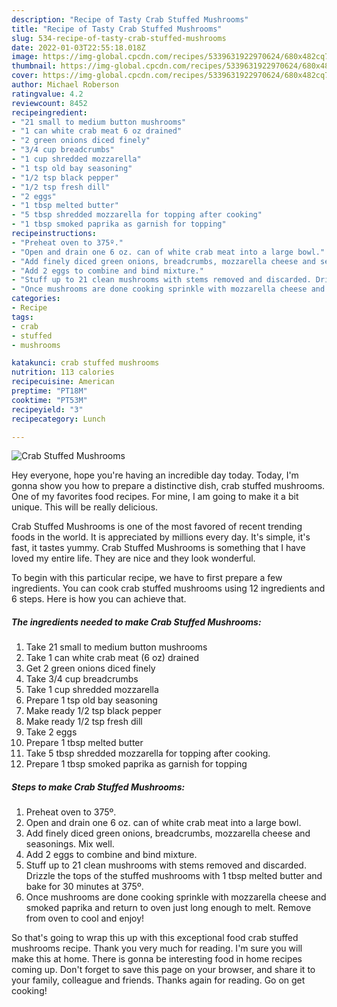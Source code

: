 ```yaml
---
description: "Recipe of Tasty Crab Stuffed Mushrooms"
title: "Recipe of Tasty Crab Stuffed Mushrooms"
slug: 534-recipe-of-tasty-crab-stuffed-mushrooms
date: 2022-01-03T22:55:18.018Z
image: https://img-global.cpcdn.com/recipes/5339631922970624/680x482cq70/crab-stuffed-mushrooms-recipe-main-photo.jpg
thumbnail: https://img-global.cpcdn.com/recipes/5339631922970624/680x482cq70/crab-stuffed-mushrooms-recipe-main-photo.jpg
cover: https://img-global.cpcdn.com/recipes/5339631922970624/680x482cq70/crab-stuffed-mushrooms-recipe-main-photo.jpg
author: Michael Roberson
ratingvalue: 4.2
reviewcount: 8452
recipeingredient:
- "21 small to medium button mushrooms"
- "1 can white crab meat 6 oz drained"
- "2 green onions diced finely"
- "3/4 cup breadcrumbs"
- "1 cup shredded mozzarella"
- "1 tsp old bay seasoning"
- "1/2 tsp black pepper"
- "1/2 tsp fresh dill"
- "2 eggs"
- "1 tbsp melted butter"
- "5 tbsp shredded mozzarella for topping after cooking"
- "1 tbsp smoked paprika as garnish for topping"
recipeinstructions:
- "Preheat oven to 375º."
- "Open and drain one 6 oz. can of white crab meat into a large bowl."
- "Add finely diced green onions, breadcrumbs, mozzarella cheese and seasonings. Mix well."
- "Add 2 eggs to combine and bind mixture."
- "Stuff up to 21 clean mushrooms with stems removed and discarded. Drizzle the tops of the stuffed mushrooms with 1 tbsp melted butter and bake for 30 minutes at 375º."
- "Once mushrooms are done cooking sprinkle with mozzarella cheese and smoked paprika and return to oven just long enough to melt. Remove from oven to cool and enjoy!"
categories:
- Recipe
tags:
- crab
- stuffed
- mushrooms

katakunci: crab stuffed mushrooms 
nutrition: 113 calories
recipecuisine: American
preptime: "PT18M"
cooktime: "PT53M"
recipeyield: "3"
recipecategory: Lunch

---
```



![Crab Stuffed Mushrooms](https://img-global.cpcdn.com/recipes/5339631922970624/680x482cq70/crab-stuffed-mushrooms-recipe-main-photo.jpg)

Hey everyone, hope you're having an incredible day today. Today, I'm gonna show you how to prepare a distinctive dish, crab stuffed mushrooms. One of my favorites food recipes. For mine, I am going to make it a bit unique. This will be really delicious.

Crab Stuffed Mushrooms is one of the most favored of recent trending foods in the world. It is appreciated by millions every day. It's simple, it's fast, it tastes yummy. Crab Stuffed Mushrooms is something that I have loved my entire life. They are nice and they look wonderful.




To begin with this particular recipe, we have to first prepare a few ingredients. You can cook crab stuffed mushrooms using 12 ingredients and 6 steps. Here is how you can achieve that.

<!--inarticleads1-->

##### The ingredients needed to make Crab Stuffed Mushrooms:

1. Take 21 small to medium button mushrooms
1. Take 1 can white crab meat (6 oz) drained
1. Get 2 green onions diced finely
1. Take 3/4 cup breadcrumbs
1. Take 1 cup shredded mozzarella
1. Prepare 1 tsp old bay seasoning
1. Make ready 1/2 tsp black pepper
1. Make ready 1/2 tsp fresh dill
1. Take 2 eggs
1. Prepare 1 tbsp melted butter
1. Take 5 tbsp shredded mozzarella for topping after cooking.
1. Prepare 1 tbsp smoked paprika as garnish for topping




<!--inarticleads2-->

##### Steps to make Crab Stuffed Mushrooms:

1. Preheat oven to 375º.
1. Open and drain one 6 oz. can of white crab meat into a large bowl.
1. Add finely diced green onions, breadcrumbs, mozzarella cheese and seasonings. Mix well.
1. Add 2 eggs to combine and bind mixture.
1. Stuff up to 21 clean mushrooms with stems removed and discarded. Drizzle the tops of the stuffed mushrooms with 1 tbsp melted butter and bake for 30 minutes at 375º.
1. Once mushrooms are done cooking sprinkle with mozzarella cheese and smoked paprika and return to oven just long enough to melt. Remove from oven to cool and enjoy!




So that's going to wrap this up with this exceptional food crab stuffed mushrooms recipe. Thank you very much for reading. I'm sure you will make this at home. There is gonna be interesting food in home recipes coming up. Don't forget to save this page on your browser, and share it to your family, colleague and friends. Thanks again for reading. Go on get cooking!
